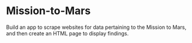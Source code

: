 # Mission-to-Mars
Build an app to scrape websites for data pertaining to the Mission to Mars, and then create an HTML page to display findings.
